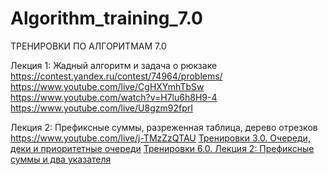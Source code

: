 # Algorithm_training_7.0
ТРЕНИРОВКИ ПО АЛГОРИТМАМ 7.0

Лекция 1: Жадный алгоритм и задача о рюкзаке    https://contest.yandex.ru/contest/74964/problems/
https://www.youtube.com/live/CgHXYmhTbSw
https://www.youtube.com/watch?v=H7lu6h8H9-4
https://www.youtube.com/live/U8gzm92fprI

Лекция 2: Префиксные суммы, разреженная таблица, дерево отрезков
https://www.youtube.com/live/j-TMzZzQTAU
[Тренировки 3.0. Очереди, деки и приоритетные очереди](https://www.youtube.com/live/sAyOhkMZae4)
[Тренировки 6.0. Лекция 2: Префиксные суммы и два указателя](https://www.youtube.com/watch?v=B4uP6igiVNU)
